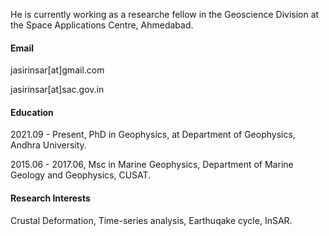 He is currently working as a researche fellow in the Geoscience Division at the Space Applications Centre, Ahmedabad.

#### Email
jasirinsar[at]gmail.com

jasirinsar[at]sac.gov.in

#### Education
2021.09 - Present, PhD in Geophysics, at Department of Geophysics, Andhra University.

2015.06 - 2017.06, Msc in Marine Geophysics, Department of Marine Geology and Geophysics, CUSAT.

#### Research Interests
Crustal Deformation, Time-series analysis, Earthuqake cycle, InSAR.
